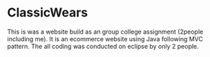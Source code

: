 # ClassicWears
This is was a website build as an group college assignment (2people including me). It is an ecommerce website using Java following MVC pattern. The all coding was conducted on eclipse by only 2 people. 

